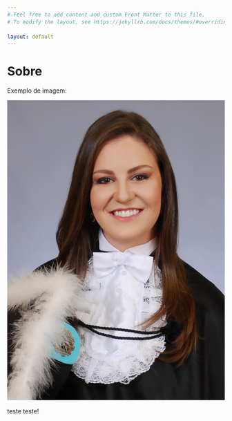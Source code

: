 ```yaml
---
# Feel free to add content and custom Front Matter to this file.
# To modify the layout, see https://jekyllrb.com/docs/themes/#overriding-theme-defaults

layout: default
---
```


# Sobre

Exemplo de imagem:

![img](/assets/img/bio.jpg)

teste teste!
